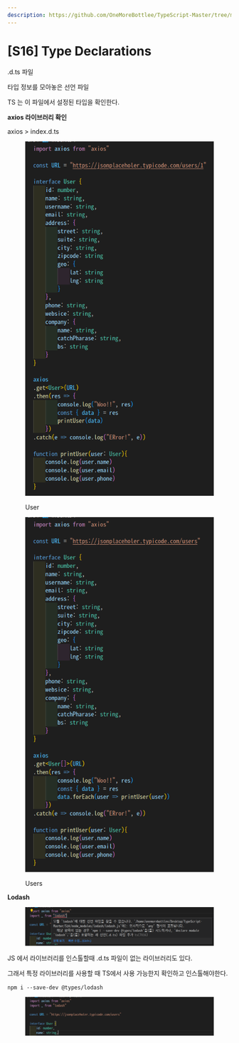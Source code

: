 ```yaml
---
description: https://github.com/OneMoreBottlee/TypeScript-Master/tree/main/S16
---
```


# \[S16] Type Declarations

.d.ts 파일

타입 정보를 모아놓은 선언 파일

TS 는 이 파일에서 설정된 타입을 확인한다.



**axios 라이브러리 확인**

axios > index.d.ts

<figure><img src="../../../.gitbook/assets/image (164).png" alt=""><figcaption><p>User</p></figcaption></figure>

<figure><img src="../../../.gitbook/assets/image (114).png" alt=""><figcaption><p>Users</p></figcaption></figure>



**Lodash**

<figure><img src="../../../.gitbook/assets/image (168).png" alt=""><figcaption></figcaption></figure>

JS 에서 라이브러리를 인스톨할때 .d.ts 파일이 없는 라이브러리도 있다.

그래서 특정 라이브러리를 사용할 때 TS에서 사용 가능한지 확인하고 인스톨해야한다.

```tsx
npm i --save-dev @types/lodash
```

<figure><img src="../../../.gitbook/assets/image (55).png" alt=""><figcaption></figcaption></figure>
